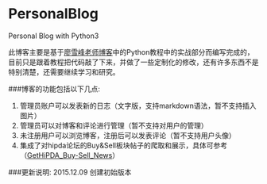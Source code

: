 # PersonalBlog
Personal Blog with Python3

此博客主要是基于[廖雪峰老师博客](http://www.liaoxuefeng.com/)中的Python教程中的实战部分而编写完成的，目前只是跟着教程把代码敲了下来，并做了一些定制化的修改，还有许多东西不是特别清楚，还需要继续学习和研究。

###博客的功能包括以下几点:
1. 管理员账户可以发表新的日志（文字版，支持markdown语法，暂不支持插入图片）
2. 管理员可以对博客和评论进行管理（暂不支持对用户的管理）
3. 未注册用户可以浏览博客，注册后可以发表评论（暂不支持用户头像）
4. 集成了对hipda论坛的Buy&Sell板块帖子的爬取和展示，具体可参考（[GetHiPDA_Buy-Sell_News](https://github.com/finalsatan/GetHiPDA_Buy-Sell_News)）

###更新说明:
2015.12.09 创建初始版本


